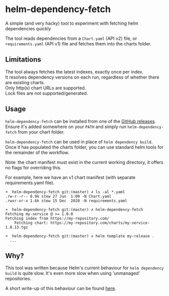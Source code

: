 # helm-dependency-fetch

A simple (and very hacky) tool to experiment with fetching helm dependencies quickly

The tool reads dependencies from a `Chart.yaml` (API v2) file, or `requirements.yaml` (API v1)
 file and fetches them into the charts folder. 

## Limitations

The tool always fetches the latest indexes, exactly once per index.  
It resolves dependency versions on each run, regardless of whether there are existing charts.  
Only http(s) chart URLs are supported.  
Lock files are not supported/generated.

## Usage

`helm-dependency-fetch` can be installed from one of the [GitHub releases](https://github.com/shteou/helm-dependency-fetch/releases).  
Ensure it's added somewhere on your `PATH` and simply run `helm-dependency-fetch` from your chart folder.

`helm-dependency-fetch` can be used in place of `helm dependency build`. Once it has populated the charts folder, you can use standard
helm tools for the remainder of the workflow.

Note: the chart manifest must exist in the current working directory, it offers no flags for overriding this.

For example, here we have an v1 chart manifest (with separate requirements.yaml file).

```
➜  helm-dependency-fetch git:(master) ✗ ls -al *.yaml
.rw-r--r-- 8.9k stew 27 Jun  1:09 -N Chart.yaml
.rwxr-xr-x 1.6k stew 15 Dec  2020 -N requirements.yaml

➜  helm-dependency-fetch git:(master) ✗ helm-dependency-fetch
Fetching my-service @ >= 1.0.0
Fetching index from https://my-repository.com/
	Fetching chart: https://my-repository.com/charts/my-service-1.0.13.tgz

➜  helm-dependency-fetch git:(master) ✗ helm template my-release .
  ...
```

## Why?

This tool was written because Helm's current behaviour for `helm dependency build` is quite
slow. It's even more slow when using 'unmanaged' repositories.

A short write-up of this behaviour can be found [here](https://stewartplatt.com/blog/speeding-up-helm-dependency-build/).
